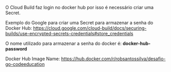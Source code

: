
O Cloud Build faz login no docker hub por isso é necessário criar uma Secret.

Exemplo do Google para criar uma Secret para armazenar a senha do Docker Hub:
https://cloud.google.com/cloud-build/docs/securing-builds/use-encrypted-secrets-credentials#store_credentials

O nome utilizado para armazenar a senha do docker é:
<b>docker-hub-password</b>

Docker Hub Image Name: https://hub.docker.com/r/robsantossilva/desafio-go-codeeducation